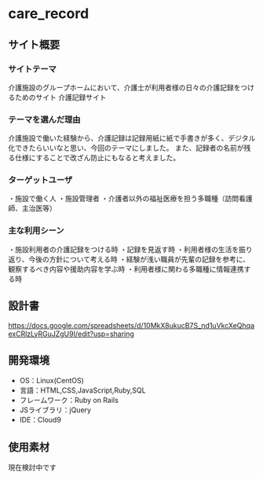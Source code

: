 # care_record

## サイト概要
### サイトテーマ
介護施設のグループホームにおいて、介護士が利用者様の日々の介護記録をつけるためのサイト
介護記録サイト

### テーマを選んだ理由
介護施設で働いた経験から、介護記録は記録用紙に紙で手書きが多く、デジタル化できたらいいなと思い、今回のテーマにしました。
また、記録者の名前が残る仕様にすることで改ざん防止にもなると考えました。


### ターゲットユーザ
・施設で働く人
・施設管理者
・介護者以外の福祉医療を担う多職種（訪問看護師、主治医等）

### 主な利用シーン
・施設利用者の介護記録をつける時
・記録を見返す時
・利用者様の生活を振り返り、今後の方針について考える時
・経験が浅い職員が先輩の記録を参考に、観察するべき内容や援助内容を学ぶ時
・利用者様に関わる多職種に情報連携する時

## 設計書
https://docs.google.com/spreadsheets/d/10MkX8ukucB7S_nd1uVkcXeQhqaexCRlzLyRGuJZgU9I/edit?usp=sharing

## 開発環境
- OS：Linux(CentOS)
- 言語：HTML,CSS,JavaScript,Ruby,SQL
- フレームワーク：Ruby on Rails
- JSライブラリ：jQuery
- IDE：Cloud9

## 使用素材
現在検討中です